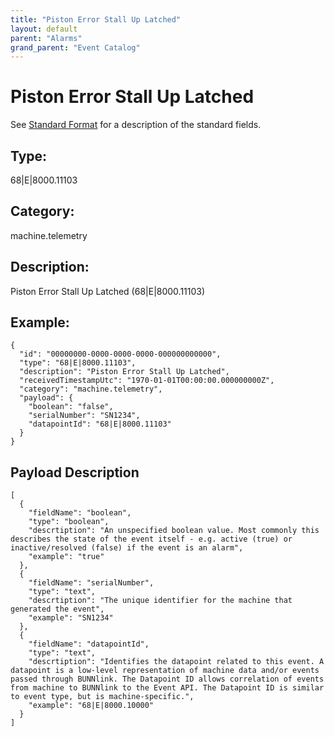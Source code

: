 ```yaml
---
title: "Piston Error Stall Up Latched"
layout: default
parent: "Alarms"
grand_parent: "Event Catalog"
---
```


# Piston Error Stall Up Latched

See [Standard Format](/event-subscriptions/event-format) for a description of the standard fields.

## Type:

68\|E\|8000.11103

## Category:

machine.telemetry

## Description: 

Piston Error Stall Up Latched (68\|E\|8000.11103)

## Example:

```
{
  "id": "00000000-0000-0000-0000-000000000000",
  "type": "68|E|8000.11103",
  "description": "Piston Error Stall Up Latched",
  "receivedTimestampUtc": "1970-01-01T00:00:00.000000000Z",
  "category": "machine.telemetry",
  "payload": {
    "boolean": "false",
    "serialNumber": "SN1234",
    "datapointId": "68|E|8000.11103"
  }
}
```

## Payload Description

```
[
  {
    "fieldName": "boolean",
    "type": "boolean",
    "descrtiption": "An unspecified boolean value. Most commonly this describes the state of the event itself - e.g. active (true) or inactive/resolved (false) if the event is an alarm",
    "example": "true"
  },
  {
    "fieldName": "serialNumber",
    "type": "text",
    "descrtiption": "The unique identifier for the machine that generated the event",
    "example": "SN1234"
  },
  {
    "fieldName": "datapointId",
    "type": "text",
    "descrtiption": "Identifies the datapoint related to this event. A datapoint is a low-level representation of machine data and/or events passed through BUNNlink. The Datapoint ID allows correlation of events from machine to BUNNlink to the Event API. The Datapoint ID is similar to event type, but is machine-specific.",
    "example": "68|E|8000.10000"
  }
]
```

